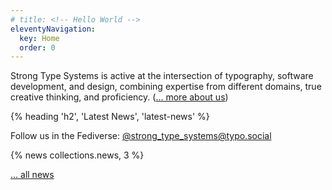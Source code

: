 ```yaml
---
# title: <!-- Hello World -->
eleventyNavigation:
  key: Home
  order: 0
---
```


Strong Type Systems is active at the intersection of typography, software
development, and design, combining expertise from different domains, true
creative thinking, and <span class="nowrap">proficiency.</span> ([… more about us]({{rootpat}}/about))

<section class="news">
{% heading 'h2', 'Latest News', 'latest-news' %}

<p>Follow us in the Fediverse: <a href="https://typo.social/@strong_type_systems"><span style="white-space:nowrap">@strong_type_systems</span>&ZeroWidthSpace;<span style="white-space:nowrap">@typo.social</span></a></p>

{% news collections.news, 3 %}

[… all news]({{rootPath}}/news)
</section>



